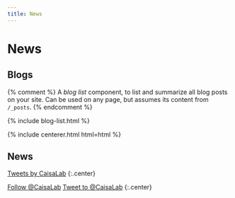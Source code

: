 ```yaml
---
title: News
---
```


# <i class="fas fa-feather-alt"></i>News

<!-- section break -->

## Blogs

{% comment %}
A _blog list_ component, to list and summarize all blog posts on your site.
Can be used on any page, but assumes its content from `/_posts`.
{% endcomment %}

{% include blog-list.html %}

{% include centerer.html html=html %}


## News

<!-- Twitter embeds from https://publish.twitter.com/ -->

<a class="twitter-timeline" data-width="400" data-height="400" href="https://twitter.com/CaisaLab?ref_src=twsrc%5Etfw">Tweets by CaisaLab</a> <script async src="https://platform.twitter.com/widgets.js" charset="utf-8"></script>
{:.center}

<a href="https://twitter.com/CaisaLab?ref_src=twsrc%5Etfw" class="twitter-follow-button" data-show-count="false">Follow @CaisaLab</a><script async src="https://platform.twitter.com/widgets.js" charset="utf-8"></script>
<a href="https://twitter.com/intent/tweet?screen_name=CaisaLab&ref_src=twsrc%5Etfw" class="twitter-mention-button" data-show-count="false">Tweet to @CaisaLab</a><script async src="https://platform.twitter.com/widgets.js" charset="utf-8"></script>
{:.center}

